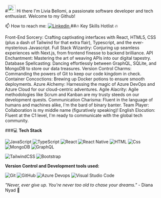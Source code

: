 #<img src="https://media.giphy.com/media/hvRJCLFzcasrR4ia7z/giphy.gif" width="25px" height="25px"> Hi there
I'm Livia Bellomi, a passionate software developer and tech enthusiast.
Welcome to my Github!

📫 How to reach me: <a href="[https://www.linkedin.com/in/thivagarm/](https://www.linkedin.com/in/livia-bellomi-88b2821b6/)">
  <img
    alt="Linkedin"
    src="https://img.shields.io/badge/linkedin-0077B5?logo=linkedin&logoColor=white&style=flat"
  />
</a>
##🔥 Key Skills Hotlist 🔥

Front-End Sorcery: Crafting captivating interfaces with React, HTML5, CSS (plus a dash of Tailwind for that extra flair), Typescript, and the ever-mysterious Javascript.
Full Stack Wizardry: Conjuring up seamless experiences with Next.js, from frontend finesse to backend brilliance.
API Enchantment: Mastering the art of weaving APIs into our digital tapestry.
Database Spellcasting: Dancing effortlessly between GraphQL, SQLite, and MongoDB to store our data treasures.
Version Control Charms: Commanding the powers of Git to keep our code kingdom in check.
Container Concoctions: Brewing up Docker potions to ensure smooth deployments.
Azure Alchemy: Harnessing the magic of Azure DevOps and Azure Cloud for our cloud-centric adventures.
Agile Alacrity: Agile methodologies like Scrum and Kanban are my trusty steeds on our development quests.
Communication Charisma: Fluent in the language of humans and machines alike, I'm the bard of binary banter.
Team Player: Collaboration is my middle name (figuratively speaking)!
English Elocution: Fluent at the C1 level, I'm ready to communicate with the global tech community.



###💻 **Tech Stack**
<p>  
  <img alt="JavaScript" src="https://img.shields.io/badge/JavaScript-F7DF1E?logo=javascript&logoColor=white&style=flat" />
  <img alt="TypeScript" src="https://img.shields.io/badge/TypeScript-3178C6?logo=typescript&logoColor=white&style=flat" />
  <img alt="React" src="https://img.shields.io/badge/React-61DAFB?logo=react&logoColor=white&style=flat" />
  <img alt="React Native" src="https://img.shields.io/badge/react_native-%2320232a.svg?style=for-the-badge&logo=react&logoColor=%2361DAFB"/>
  <img alt="HTML" src="https://img.shields.io/badge/HTML-E34F26?logo=html5&logoColor=white&style=flat" />
  <img alt="Css" src="https://img.shields.io/badge/CSS-1572B6?logo=css3&logoColor=white&style=flat" />
  <img alt="MongoDB" src="https://img.shields.io/badge/MongoDB-47A248?logo=mongodb&logoColor=white&style=flat" />
  <img alt="GraphQL" src="https://img.shields.io/badge/-GraphQL-E10098?style=for-the-badge&logo=graphql"/>
</p>
<p>
  <img alt="TailwindCSS" src="https://img.shields.io/badge/Tailwind CSS-38B2AC?&logo=tailwind+css&logoColor=white&style=flat"/>
  <img alt="Bootstrap" src="https://img.shields.io/badge/Bootstrap-7952B3?&logo=bootstrap&logoColor=white&style=flat"/>
</p>

**Version Control and Development tools used:**
<p>
  <img alt="Git" src="https://img.shields.io/badge/Git-F05032?logo=git&logoColor=white&style=flat" />
  <img alt="GitHub" src="https://img.shields.io/badge/GitHub-181717?logo=github&logoColor=white&style=flat" />
  <img alt="Azure Devops" src="https://img.shields.io/badge/Azure DevOps-0078D7?logo=azure+devops&logoColor=white&style=flat" />
  <img alt="Visual Studio Code" src="https://img.shields.io/badge/Visual Studio Code-007ACC?logo=visual+studio+code&logoColor=white&style=flat" />
</p>

_"Never, ever give up. You're never too old to chase your dreams."_ - Diana Nyad 🐬
